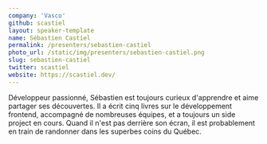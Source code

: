 ```yaml
---
company: 'Vasco'
github: scastiel
layout: speaker-template
name: Sébastien Castiel
permalink: /presenters/sebastien-castiel
photo_url: /static/img/presenters/sebastien-castiel.png
slug: sebastien-castiel
twitter: scastiel
website: https://scastiel.dev/
---
```


Développeur passionné, Sébastien est toujours curieux d'apprendre et aime partager ses découvertes. Il a écrit cinq livres sur le développement frontend, accompagné de nombreuses équipes, et a toujours un side project en cours. Quand il n'est pas derrière son écran, il est probablement en train de randonner dans les superbes coins du Québec.